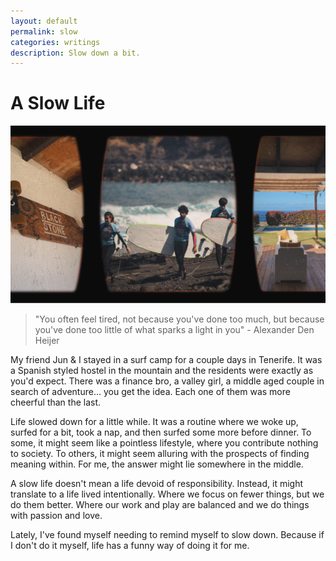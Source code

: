 ```yaml
---
layout: default
permalink: slow
categories: writings
description: Slow down a bit.
---
```


# A Slow Life

![tenerife-cover](/assets/covers/slowlife.png)

> "You often feel tired, not because you've done too much, but because you've done too little of what sparks a light in you" - Alexander Den Heijer

My friend Jun & I stayed in a surf camp for a couple days in Tenerife.
It was a Spanish styled hostel in the mountain and the residents were exactly as you'd expect.
There was a finance bro, a valley girl, a middle aged couple in search of adventure... you get the idea.
Each one of them was more cheerful than the last.

Life slowed down for a little while.
It was a routine where we woke up, surfed for a bit, took a nap, and then surfed some more before dinner.
To some, it might seem like a pointless lifestyle, where you contribute nothing to society.
To others, it might seem alluring with the prospects of finding meaning within.
For me, the answer might lie somewhere in the middle.

A slow life doesn't mean a life devoid of responsibility.
Instead, it might translate to a life lived intentionally.
Where we focus on fewer things, but we do them better.
Where our work and play are balanced and we do things with passion and love.

Lately, I've found myself needing to remind myself to slow down.
Because if I don't do it myself, life has a funny way of doing it for me.
